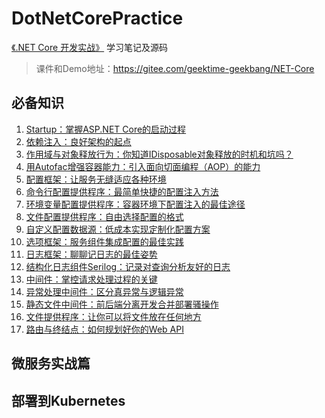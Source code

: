 # DotNetCorePractice

[《.NET Core 开发实战》](https://time.geekbang.org/course/intro/100044601) 学习笔记及源码

> 课件和Demo地址：<https://gitee.com/geektime-geekbang/NET-Core>

## 必备知识

1. [Startup：掌握ASP.NET Core的启动过程](./StartupDemo/README.md)
2. [依赖注入：良好架构的起点](./DependencyInjectionDemo/README.md)
3. [作用域与对象释放行为：你知道IDisposable对象释放的时机和坑吗？](./DependencyInjectionScopeAndDisposableDemo/README.md)
4. [用Autofac增强容器能力：引入面向切面编程（AOP）的能力](./DependencyInjectionAutofacDemo/README.md)
5. [配置框架：让服务无缝适应各种环境](./ConfigurationDemo/README.md)
6. [命令行配置提供程序：最简单快捷的配置注入方法](./ConfigurationCommandLineDemo/README.md)
7. [环境变量配置提供程序：容器环境下配置注入的最佳途径](./ConfigurationEnvironmentVariablesDemo/README.md)
8. [文件配置提供程序：自由选择配置的格式](./ConfigurationFileDemo/README.md)
9. [自定义配置数据源：低成本实现定制化配置方案](./ConfigurationCustomDemo/README.md)
10. [选项框架：服务组件集成配置的最佳实践](./OptionsDemo/README.md)
11. [日志框架：聊聊记日志的最佳姿势](./LoggingSimpleDemo/README.md)
12. [结构化日志组件Serilog：记录对查询分析友好的日志](./LoggingSerilogDemo/README.md)
13. [中间件：掌控请求处理过程的关键](./MiddlewareDemo/README.md)
14. [异常处理中间件：区分真异常与逻辑异常](./ExceptionDemo/README.md)
15. [静态文件中间件：前后端分离开发合并部署骚操作](./StaticFilesDemo/README.md)
16. [文件提供程序：让你可以将文件放在任何地方](./FileProviderDemo/README.md)
17. [路由与终结点：如何规划好你的Web API](./RoutingDemo/README.md)

## 微服务实战篇

## 部署到Kubernetes
